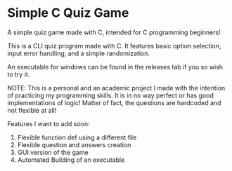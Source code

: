 # Simple C Quiz Game
A simple quiz game made with C, intended for C programming beginners!


This is a CLI quiz program made with C. It features basic
option selection, input error handling, and a simple randomization.

An executable for windows can be found in the releases tab if you so wish to try it.


NOTE: This is a personal and an academic project I made with the intention of practicing
my programming skills. It is in no way perfect or has good implementations of logic! Matter of fact,
the questions are hardcoded and not flexible at all!


Features I want to add soon:

1. Flexible function def using a different file
2. Flexible question and answers creation
3. GUI version of the game
4. Automated Building of an executable
